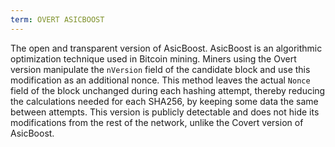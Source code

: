 ```yaml
---
term: OVERT ASICBOOST
---
```


The open and transparent version of AsicBoost. AsicBoost is an algorithmic optimization technique used in Bitcoin mining. Miners using the Overt version manipulate the `nVersion` field of the candidate block and use this modification as an additional nonce. This method leaves the actual `Nonce` field of the block unchanged during each hashing attempt, thereby reducing the calculations needed for each SHA256, by keeping some data the same between attempts. This version is publicly detectable and does not hide its modifications from the rest of the network, unlike the Covert version of AsicBoost.

